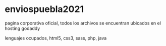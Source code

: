 # enviospuebla2021
pagina corporativa oficial, todos los archivos se encuentran ubicados en el hosting godaddy

lenguajes ocupados, html5, css3, sass, php, java
